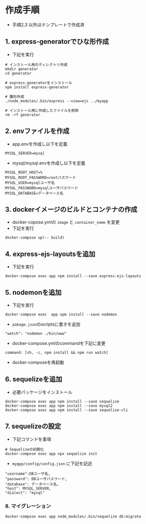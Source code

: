 # 作成手順
- 手順2,3 以外はテンプレートで作成済
## 1. express-generatorでひな形作成
- 下記を実行
```
# インストール用のディレクトリ作成
mkdir generator
cd generator

# express-generatorをインストール
npm install express-generator

# 雛形作成
./node_modules/.bin/express --view=ejs ../myapp

# インストール用に作成したファイルを削除
rm -rf generator
```
## 2. envファイルを作成
- app.envを作成し以下を定義
```
MYSQL_SERVER=mysql
```
- mysql/mysql.envを作成し以下を定義
```
MYSQL_ROOT_HOST=%
MYSQL_ROOT_PASSWORD=rootパスワード
MYSQL_USER=mysqlユーザ名
MYSQL_PASSWORD=mysqlユーザパスワード
MYSQL_DATABASE=データベース名
```
## 3. dockerイメージのビルドとコンテナの作成
- docker-copose.ymlの `image` と `container_name` を変更
- 下記を実行
```
docker-compose up(-- build)
```

## 4. express-ejs-layoutsを追加
- 下記を実行
```
docker-compose exec app npm install --save express-ejs-layouts
```

## 5. nodemonを追加
- 下記を実行
```
docker-compose exec  app npm install --save nodemon
```
- `pakage.json`のscriptsに書きを追加
```
"watch": "nodemon ./bin/www"
```
- docker-compose.ymlのcommandを下記に変更
```
command: [sh, -c, npm install && npm run watch]
```
- docker-composeを再起動

## 6. sequelizeを追加
- 必要パッケージをインストール
```
docker-compose exec app npm install --save sequelize
docker-compose exec app npm install --save mysql2
docker-compose exec app npm install --save sequelize-cli
```

## 7. sequelizeの設定
- 下記コマンドを事項
```
# Sequelizeの初期化
docker-compose exec app npx sequelize init
```
- `myqpp/config/config.json` に下記を記述
```
"username":DBユーザ名,
"password": DBユーザパスワード,
"database": データベース名,
"host": MYSQL_SERVER,
"dialect": "mysql"
```

### 8. マイグレーション
```
docker-compose exec app node_modules/.bin/sequelize db:migrate
```